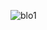![blo1](https://user-images.githubusercontent.com/92025005/144290743-c141b74a-67e5-405f-af3d-53c80bc4e154.png)
